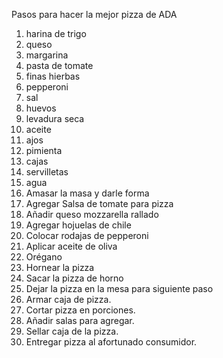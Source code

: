 Pasos para hacer la mejor pizza de ADA
1. harina de trigo
2. queso
3. margarina
4. pasta de tomate
5. finas hierbas
6. pepperoni
7. sal
8. huevos
9. levadura seca
10. aceite
11. ajos
12. pimienta
13. cajas
14. servilletas
15. agua
16. Amasar la masa y darle forma 
17. Agregar Salsa de tomate para pizza
18. Añadir queso mozzarella rallado
19. Agregar hojuelas de chile 
20. Colocar rodajas de pepperoni
21. Aplicar aceite de oliva
22. Orégano
23. Hornear la pizza
24. Sacar la pizza de horno
25. Dejar la pizza en la mesa para siguiente paso
26. Armar caja de pizza.
27. Cortar pizza en porciones.
28. Añadir salas para agregar.
29. Sellar caja de la pizza.
30. Entregar pizza al afortunado consumidor.